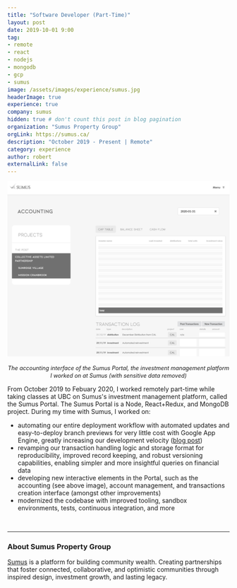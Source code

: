 ```yaml
---
title: "Software Developer (Part-Time)"
layout: post
date: 2019-10-01 9:00
tag:
- remote
- react
- nodejs
- mongodb
- gcp
- sumus
image: /assets/images/experience/sumus.jpg
headerImage: true
experience: true
company: sumus
hidden: true # don't count this post in blog pagination
organization: "Sumus Property Group"
orgLink: https://sumus.ca/
description: "October 2019 - Present | Remote"
category: experience
author: robert
externalLink: false
---
```


<p align="center">
    <img src="/assets/images/experience/sumus/portal-accounting.jpg" />
</p>

<p align="center">
    <i style="font-size:90%;">
    The accounting interface of the Sumus Portal, the investment management platform I worked on at Sumus
    (with sensitive data removed)
    </i>
</p>

From October 2019 to Febuary 2020, I worked remotely part-time while taking classes at UBC on
Sumus's investment management platform, called the Sumus Portal. The Sumus Portal is a Node, React+Redux,
and MongoDB project. During my time with Sumus, I worked on:

* automating our entire deployment workflow with automated updates and easy-to-deploy branch previews
  for very little cost with Google App Engine, greatly increasing our development velocity ([blog post](appengine-branch-previews))
* revamping our transaction handling logic and storage format for reproducibility, improved record keeping,
  and robust versioning capabilities, enabling simpler and more insightful queries on financial data
* developing new interactive elements in the Portal, such as the accounting (see above image),
  account management, and transactions creation interface (amongst other improvements)
* modernized the codebase with improved tooling, sandbox environments, tests, continuous integration, and more

<br />

<hr />

### About Sumus Property Group

[Sumus](https://sumus.ca/about.html) is a platform for building community wealth.
Creating partnerships that foster connected, collaborative, and optimistic
communities through inspired design, investment growth, and lasting legacy.

